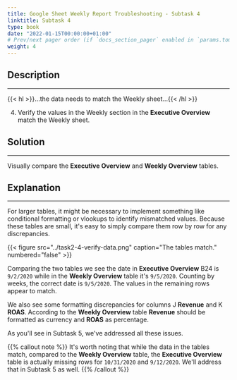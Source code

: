 ```yaml
---
title: Google Sheet Weekly Report Troubleshooting - Subtask 4
linktitle: Subtask 4
type: book
date: "2022-01-15T00:00:00+01:00"
# Prev/next pager order (if `docs_section_pager` enabled in `params.toml`)
weight: 4
---
```


## Description

***

{{< hl >}}...the data needs to match the Weekly sheet...{{< /hl >}}
<br />

4. Verify the values in the Weekly section in the **Executive Overview** match the Weekly sheet. 

## Solution

***

Visually compare the **Executive Overview** and **Weekly Overview** tables.

## Explanation

***

For larger tables, it might be necessary to implement something like conditional formatting or vlookups to identify mismatched values. Because these tables are small, it's easy to simply compare them row by row for any discrepancies. 

{{< figure src="../task2-4-verify-data.png" caption="The tables match." numbered="false" >}}

Comparing the two tables we see the date in **Executive Overview** B24 is `9/2/2020` while in the **Weekly Overview** table it's `9/5/2020`. Counting by weeks, the correct date is `9/5/2020`. The values in the remaining rows appear to match.

We also see some formatting discrepancies for columns J **Revenue** and K **ROAS**. According to the **Weekly Overview** table **Revenue** should be formatted as currency and **ROAS** as percentage.

As you'll see in Subtask 5, we've addressed all these issues.

{{% callout note %}}
It's worth noting that while the data in the tables match, compared to the **Weekly Overview** table, the **Executive Overview** table is actually missing rows for `10/31/2020` and `9/12/2020`. We'll address that in Subtask 5 as well.
{{% /callout %}}